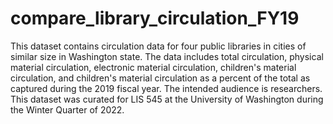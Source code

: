 # compare_library_circulation_FY19
This dataset contains circulation data for four public libraries in cities of similar size in Washington state. The data includes total circulation, physical material circulation, electronic material circulation, children's material circulation, and children's material circulation as a percent of the total as captured during the 2019 fiscal year. The intended audience is researchers. This dataset was curated for LIS 545 at the University of Washington during the Winter Quarter of 2022.

